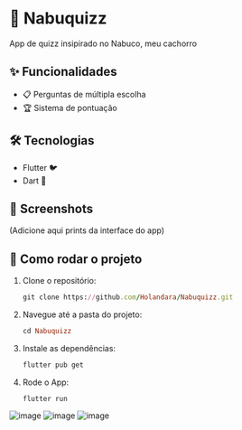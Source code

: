 # 📱 Nabuquizz

App de quizz insipirado no Nabuco, meu cachorro 

## ✨ Funcionalidades

- 📋 Perguntas de múltipla escolha
- 🏆 Sistema de pontuação

## 🛠️ Tecnologias

- Flutter 🐦
- Dart 💙

## 📸 Screenshots

(Adicione aqui prints da interface do app)

## 🚀 Como rodar o projeto

1. Clone o repositório:
   ```ruby
   git clone https://github.com/Holandara/Nabuquizz.git
2. Navegue até a pasta do projeto:
   ```ruby
   cd Nabuquizz
3. Instale as dependências:
   ```ruby
   flutter pub get
4. Rode o App:
   ```
   flutter run
![image](https://github.com/user-attachments/assets/f48b24ee-0567-47d9-b943-1fd25b479178)
![image](https://github.com/user-attachments/assets/a1012c1a-9367-4668-b950-2bf11c2d5b64)
![image](https://github.com/user-attachments/assets/db726d57-89b1-4d9f-812c-c0307330ae0f)

